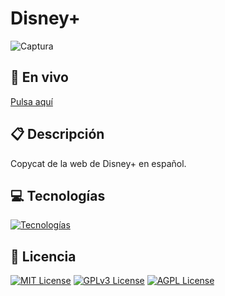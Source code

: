 
# Disney+

![Captura](https://i.imgur.com/UdMTacD.png)

## 🔴 En vivo

[Pulsa aquí](https://disney-plus-ten-blue.vercel.app/)

## 📋 Descripción

Copycat de la web de Disney+ en español.

## 💻 Tecnologías

[![Tecnologías](https://skillicons.dev/icons?i=html,sass,css,js)]()

## 📑 Licencia

[![MIT License](https://img.shields.io/badge/License-MIT-green.svg)](https://choosealicense.com/licenses/mit/)
[![GPLv3 License](https://img.shields.io/badge/License-GPL%20v3-yellow.svg)](https://opensource.org/licenses/)
[![AGPL License](https://img.shields.io/badge/license-AGPL-blue.svg)](http://www.gnu.org/licenses/agpl-3.0)

